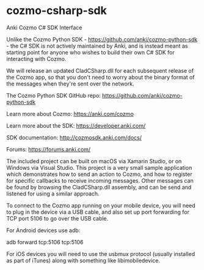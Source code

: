 # cozmo-csharp-sdk
Anki Cozmo C# SDK Interface

Unlike the Cozmo Python SDK - https://github.com/anki/cozmo-python-sdk - the C# SDK is not actively maintained by Anki, and is instead meant as starting point for anyone who wishes to build their own C# SDK for interacting with Cozmo.

We will release an updated CladCSharp.dll for each subsequent release of the Cozmo app, so that you don't need to worry about the binary format of the messages when they're sent over the network.

The Cozmo Python SDK GitHub repo: https://github.com/anki/cozmo-python-sdk

Learn more about Cozmo: https://anki.com/cozmo

Learn more about the SDK: https://developer.anki.com/

SDK documentation: http://cozmosdk.anki.com/docs/

Forums: https://forums.anki.com/



The included project can be built on macOS via Xamarin Studio, or on Windows via Visual Studio. This project is a very small sample application which demonstrates how to send an action to Cozmo, and how to register for specific callbacks to receive incoming messages.  Other messages can be found by browsing the CladCSharp.dll assembly, and can be send and listened for using a similar approach.

To connect to the Cozmo app running on your mobile device, you will need to plug in the device via a USB cable, and also set up port forwarding for TCP port 5106 to go over the USB cable.

For Android devices use adb:

adb forward tcp:5106 tcp:5106

For iOS devices you will need to use the usbmux protocol (usually installed as part of iTunes) along with something like libimobiledevice.
